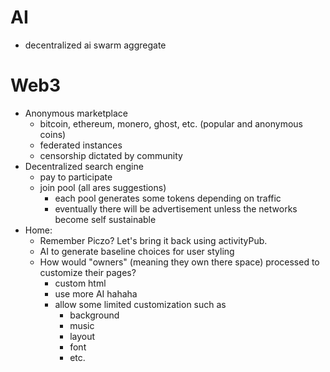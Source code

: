 
# AI
* decentralized ai swarm aggregate
# Web3
* Anonymous marketplace
	* bitcoin, ethereum, monero, ghost, etc. (popular and anonymous coins)
	* federated instances
	* censorship dictated by community
* Decentralized search engine
	* pay to participate
	* join pool (all ares suggestions)
		* each pool generates some tokens depending on traffic
		* eventually there will be advertisement unless the networks become self sustainable
* Home: 
	* Remember Piczo? Let's bring it back using activityPub. 
	* AI to generate baseline choices for user styling
	* How would "owners" (meaning they own there space) processed to customize their pages?
		* custom html
		* use more AI hahaha
		* allow some limited customization such as 
			* background
			* music
			* layout
			* font
			* etc.